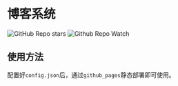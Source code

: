 # 博客系统
![GitHub Repo stars](https://img.shields.io/github/stars/wanwusangzhigit/blog_system)
![Github Repo Watch](https://img.shields.io/github/watchers/wanwusangzhigit/blog_system) 
## 使用方法
配置好`config.json`后，通过`github_pages`静态部署即可使用。


